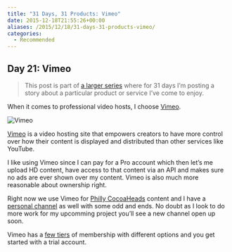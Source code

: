 ```yaml
---
title: "31 Days, 31 Products: Vimeo"
date: 2015-12-18T21:55:26+00:00
aliases: /2015/12/18/31-days-31-products-vimeo/
categories:
  - Recommended
---
```


## Day 21: Vimeo

> This post is part of [a larger series][1] where for 31 days I&#8217;m posting a story about a particular product or service I&#8217;ve come to enjoy.

When it comes to professional video hosts, I choose [Vimeo][2].

![Vimeo][3]

[Vimeo][2] is a video hosting site that empowers creators to have more control over how their content is displayed and distributed than other services like YouTube.

I like using Vimeo since I can pay for a Pro account which then let&#8217;s me upload HD content, have access to that content via an API and makes sure no ads are ever shown over my content. Vimeo is also much more reasonable about ownership right.

Right now we use Vimeo for [Philly CocoaHeads][4] content and I have a [personal channel][5] as well with some odd and ends. No doubt as I look to do more work for my upcomming project you&#8217;ll see a new channel open up soon.

Vimeo has a [few tiers][6] of membership with different options and you get started with a trial account.

[1]: http://mikezornek.com/2015/11/24/31-days-31-products-launch-post/
[2]: https://vimeo.com
[3]: http://mikezornek.com/media/images/31products/vimeo.png "Vimeo"
[4]: https://vimeo.com/phillycocoa
[5]: https://vimeo.com/zorn711
[6]: https://vimeo.com/upgrade?v=footer
